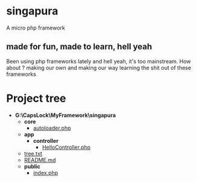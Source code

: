 # singapura
A micro php framework

## made for fun, made to learn, hell yeah
Been using php frameworks lately and hell yeah, it's too mainstream. How about ? making our own and making our way learning the shit out of these frameworks

# Project tree

- __G:\CapsLock\MyFramework\singapura__
  - __core__
    - [autoloader.php](G:\CapsLock\MyFramework\singapura/core/autoloader.php)
  - __app__
    - __controller__
      - [HelloController.php](G:\CapsLock\MyFramework\singapura/app/controller/HelloController.php)
  - [tree.txt](G:\CapsLock\MyFramework\singapura/tree.txt)
  - [README.md](G:\CapsLock\MyFramework\singapura/README.md)
  - __public__
    - [index.php](G:\CapsLock\MyFramework\singapura/public/index.php)


